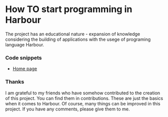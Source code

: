 # How TO start programming in Harbour

The project has an educational nature - expansion of knowledge considering the building of applications with the usege of programing language Harbour.

### Code snippets

* [Home page](https://harbour.pl/howto/)

### Thanks

I am grateful to my friends who have somehow contributed to the creation of this project. You can find them in contributions. These are just the basics when it comes to Harbour. Of course, many things can be improved in this project. If you have any comments, please give them to me.

